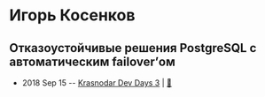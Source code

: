 # Игорь Косенков

## Отказоустойчивые решения PostgreSQL с автоматическим failover’ом
- 2018 Sep 15 -- [Krasnodar Dev Days 3](https://www.youtube.com/watch?v=eHAe323N994)  | [:notebook:](https://yadi.sk/i/Y9MGozBgGsjdKA)  
